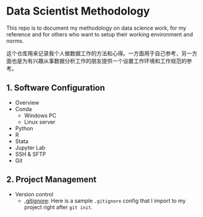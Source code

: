 # Data Scientist Methodology
This repo is to document my methodology on data science work, for my reference and for others who want to setup their working environment and norms.

这个仓库用来记录我个人做数据工作的方法和心得。一方面用于自己参考，另一方面也是为有兴趣从事数据分析工作的朋友提供一个设置工作环境和工作规范的参考。

## 1. Software Configuration

- Overview
- Conda
  - Windows PC
  - Linux server
- Python
- R
- Stata
- Jupyter Lab
- SSH & SFTP
- Git

## 2. Project Management

- Version control
  - [.gitignore](./configs/.gitignore): Here is a sample `.gitignore` config that I import to my project right after `git init`.